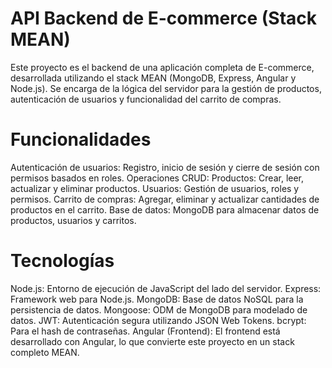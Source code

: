 # API Backend de E-commerce (Stack MEAN)
Este proyecto es el backend de una aplicación completa de E-commerce, desarrollada utilizando el stack MEAN (MongoDB, Express, Angular y Node.js). Se encarga de la lógica del servidor para la gestión de productos, autenticación de usuarios y funcionalidad del carrito de compras.

# Funcionalidades
Autenticación de usuarios: Registro, inicio de sesión y cierre de sesión con permisos basados en roles.
Operaciones CRUD:
Productos: Crear, leer, actualizar y eliminar productos.
Usuarios: Gestión de usuarios, roles y permisos.
Carrito de compras: Agregar, eliminar y actualizar cantidades de productos en el carrito.
Base de datos: MongoDB para almacenar datos de productos, usuarios y carritos.
# Tecnologías
Node.js: Entorno de ejecución de JavaScript del lado del servidor.
Express: Framework web para Node.js.
MongoDB: Base de datos NoSQL para la persistencia de datos.
Mongoose: ODM de MongoDB para modelado de datos.
JWT: Autenticación segura utilizando JSON Web Tokens.
bcrypt: Para el hash de contraseñas.
Angular (Frontend): El frontend está desarrollado con Angular, lo que convierte este proyecto en un stack completo MEAN.

